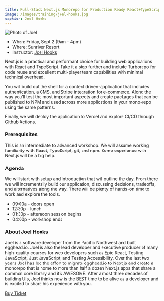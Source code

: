```yaml
---
title: Full-Stack Next.js Monorepo for Production Ready React+TypeScript Apps
image: /images/training/joel-hooks.jpg
caption: Joel Hooks
---
```

<div class="person"><div class="person-photo"><img src="/images/training/joel-hooks.jpg" alt="Photo of Joel"/></div></div>

* When: Friday, Sept 2 (9am - 4pm)
* Where: Sunriver Resort
* Instructor: [Joel Hooks](https://joelhooks.com)

Next.js is a practical and performant choice for building web applications with React and TypeScript. Take it a step further and include Turborepo for code reuse and excellent multi-player team capabilities with minimal technical overhead.

You will build out the shell for a content driven-application that includes authentication, a CMS, and Stripe integration for e-commerce. Along the way you’ll test the most important aspects and create packages that can be published to NPM and used across more applications in your mono-repo using the same patterns.

Finally, we will deploy the application to Vercel and explore CI/CD through Github Actions.

### Prerequisites

This is an intermediate to advanced workshop. We will assume working familiarity with React, TypeScript, git, and npm. Some experience with Next.js will be a big help. 

### Agenda

We will start with setup and introduction that will outline the day. From there we will incrementally build our application, discussing decisions, tradeoffs, and alternatives along the way. There will be plenty of hands-on time to work and explore the tools.

- 09:00a - doors open
- 12:30p - lunch
- 01:30p - afternoon session begins
- 04:00p - workshop ends

### About Joel Hooks

Joel is a software developer from the Pacific Northwest and built egghead.io. Joel is also the lead developer and executive producer of many high-quality courses for web developers such as Epic React, Testing JavaScript, Just JavaScript, and Testing Accessibility.  Over the last two years Joel has led the effort to migrate egghead.io to Next.js and create a monorepo that is home to more than half a dozen Next.js apps that share a common core library and it’s AWESOME.  After almost three decades of building UIs, Joel thinks now is the BEST time to be alive as a developer and is excited to share his experience with you.

<div class="cta"><a target="_blank" href="https://ti.to/event-loop/cascadiajs-2022/">Buy Ticket</a></div>
